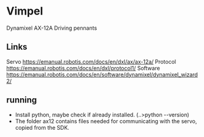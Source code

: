 # Vimpel
Dynamixel AX-12A Driving pennants

## Links
Servo https://emanual.robotis.com/docs/en/dxl/ax/ax-12a/
Protocol https://emanual.robotis.com/docs/en/dxl/protocol1/
Software https://emanual.robotis.com/docs/en/software/dynamixel/dynamixel_wizard2/
 
## running
- Install python, maybe check if already installed. (..>python --version)
- The folder ax12 contains files needed for communicating with the servo, copied from the SDK.
